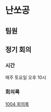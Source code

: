 # 난쏘공
## 팀원

## 정기 회의
### 시간
매주 토요일 오후 10시

### 회의록
[1004 회의록](https://34.64.100.199/nanssogong/itrust2/-/blob/main/%ED%9A%8C%EC%9D%98%EB%A1%9D/%ED%9A%8C%EC%9D%98%EB%A1%9D(1)_1014.md?ref_type=heads)